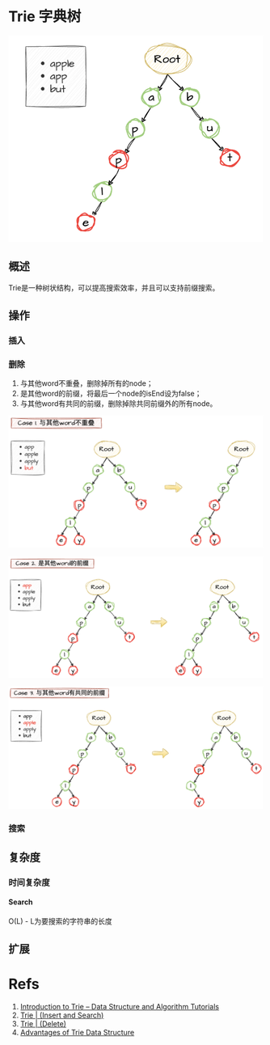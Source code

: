 # Trie 字典树

![](imgs/img1.png)

## 概述

Trie是一种树状结构，可以提高搜索效率，并且可以支持前缀搜索。

## 操作

### 插入

### 删除

1. 与其他word不重叠，删除掉所有的node；
2. 是其他word的前缀，将最后一个node的isEnd设为false；
3. 与其他word有共同的前缀，删除掉除共同前缀外的所有node。

![](imgs/img2.png)

![](imgs/img3.png)

![](imgs/img4.png)

### 搜索

## 复杂度

### 时间复杂度

#### Search

O(L) - L为要搜索的字符串的长度

## 扩展

# Refs

1. [Introduction to Trie – Data Structure and Algorithm Tutorials](https://www.geeksforgeeks.org/introduction-to-trie-data-structure-and-algorithm-tutorials/)
2. [Trie | (Insert and Search)](https://www.geeksforgeeks.org/trie-insert-and-search/)
3. [Trie | (Delete)](https://www.geeksforgeeks.org/trie-delete/)
4. [Advantages of Trie Data Structure](https://www.geeksforgeeks.org/advantages-trie-data-structure/)